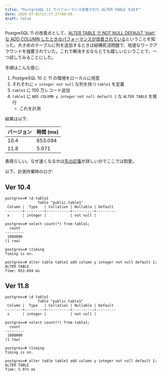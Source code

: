 ```yaml
---
title: "PostgreSQL 11 でパフォーマンス改善された ALTER TABLE を試す"
date: 2020-07-01T22:57:27+09:00
draft: false
---
```


PostgreSQL 11 の改善点として、[ALTER TABLE で NOT NULL DEFAULT 'blah' な ADD COLUMN したときのパフォーマンスが改善されている](https://brandur.org/postgres-default)ということを知った。大きめのテーブルに列を追加するときは結構死活問題で、地道なワークアラウンドを強要されていた。これで解決するならとても嬉しいということで、一つ試してみることにした。

手順はこんな感じ:

1. PostgreSQL 10 と 11 の環境をローカルに用意
2. それぞれに `x integer not null` な列を持つ `table1` を定義
3. `table1` に 100 万レコード追加
4. `table1` に `ADD COLUMN y integer not null default 1` な `ALTER TABLE` を発行
   - これを計測

結果は以下:

| バージョン | 時間 (ms) |
|------------|-----------|
| 10.4 | 653.094 |
| 11.8 | 5.971 |

素晴らしい。なぜ速くなるかは[先の記事](https://brandur.org/postgres-default#under-the-hood)が詳しいのでここでは割愛。

以下、計測作業時のログ:

## Ver 10.4

```
postgres=# \d table1
               Table "public.table1"
 Column |  Type   | Collation | Nullable | Default
--------+---------+-----------+----------+---------
 x      | integer |           | not null |

postgres=# select count(*) from table1;
  count
---------
 1000000
(1 row)

postgres=# \timing
Timing is on.

postgres=# alter table table1 add column y integer not null default 1;
ALTER TABLE
Time: 653.094 ms
```

## Ver 11.8

```
postgres=# \d table1
               Table "public.table1"
 Column |  Type   | Collation | Nullable | Default 
--------+---------+-----------+----------+---------
 x      | integer |           | not null | 

postgres=# select count(*) from table1;
  count  
---------
 1000000
(1 row)

postgres=# \timing
Timing is on.

postgres=# alter table table1 add column y integer not null default 1;
ALTER TABLE
Time: 5.971 ms
```
